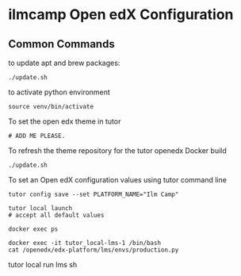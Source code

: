 # ilmcamp Open edX Configuration


## Common Commands

to update apt and brew packages:

```console
./update.sh
```
to activate python environment
```console
source venv/bin/activate
```
To set the open edx theme in tutor

```console
# ADD ME PLEASE.
```

To refresh the theme repository for the tutor openedx Docker build

```console
./update.sh
```

To set an Open edX configuration values using tutor command line

```console
tutor config save --set PLATFORM_NAME="Ilm Camp"
```

```console
tutor local launch
# accept all default values
```

```console
docker exec ps
```

```console
docker exec -it tutor_local-lms-1 /bin/bash
cat /openedx/edx-platform/lms/envs/production.py
```


tutor local run lms sh